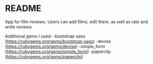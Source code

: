 # README

App for film reviews. Users can add films, edit them, as well as rate and write reviews. 

Additional gems I used:
-bootstrap-sass (https://rubygems.org/gems/bootstrap-sass)
-devise (https://rubygems.org/gems/devise)
-simple_form (https://rubygems.org/gems/simple_form)
-paperclip (https://rubygems.org/gems/paperclip)
